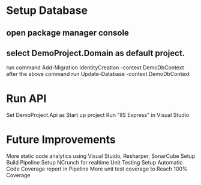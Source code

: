 # Setup  Database
## open package manager console
## select DemoProject.Domain as default project.

run command Add-Migration IdentityCreation -context DemoDbContext
after the above command run Update-Database -context DemoDbContext

# Run API
Set DemoProject.Api as Start up project
Run "IIS Express" in Visual Studio


# Future Improvements
More static code analytics using Visual Stuido, Resharper, SonarCube
Setup Build Pipeline
Setup NCrunch for realtime Unit Testing
Setup Automatic Code Coverage report in Pipeline
More unit test coverage to Reach 100% Coverage
